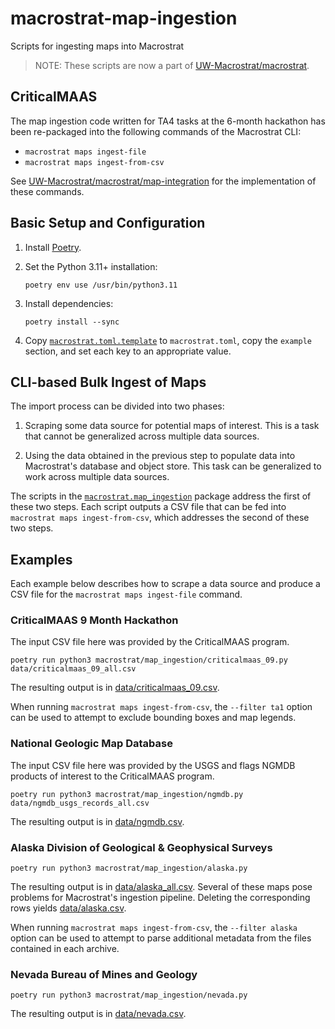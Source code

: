 # macrostrat-map-ingestion

Scripts for ingesting maps into Macrostrat

> NOTE: These scripts are now a part of [UW-Macrostrat/macrostrat](https://github.com/UW-Macrostrat/macrostrat).


## CriticalMAAS

The map ingestion code written for TA4 tasks at the 6-month hackathon has
been re-packaged into the following commands of the Macrostrat CLI:

* `macrostrat maps ingest-file`
* `macrostrat maps ingest-from-csv`

See [UW-Macrostrat/macrostrat/map-integration](https://github.com/UW-Macrostrat/macrostrat/tree/main/map-integration)
for the implementation of these commands.


## Basic Setup and Configuration

1. Install [Poetry](https://python-poetry.org/).

2. Set the Python 3.11+ installation:

       poetry env use /usr/bin/python3.11

3. Install dependencies:

       poetry install --sync

4. Copy [`macrostrat.toml.template`](macrostrat.toml.template) to
   `macrostrat.toml`, copy the `example` section, and set each key to an
   appropriate value.


## CLI-based Bulk Ingest of Maps

The import process can be divided into two phases:

1. Scraping some data source for potential maps of interest. This is a task
   that cannot be generalized across multiple data sources.

2. Using the data obtained in the previous step to populate data into
   Macrostrat's database and object store. This task can be generalized to
   work across multiple data sources.

The scripts in the [`macrostrat.map_ingestion`](macrostrat/map_ingestion)
package address the first of these two steps. Each script outputs a CSV file
that can be fed into `macrostrat maps ingest-from-csv`, which addresses the
second of these two steps.


## Examples

Each example below describes how to scrape a data source and produce a CSV
file for the `macrostrat maps ingest-file` command.


### CriticalMAAS 9 Month Hackathon

The input CSV file here was provided by the CriticalMAAS program.

    poetry run python3 macrostrat/map_ingestion/criticalmaas_09.py data/criticalmaas_09_all.csv

The resulting output is in [data/criticalmaas_09.csv](data/criticalmaas_09.csv).

When running `macrostrat maps ingest-from-csv`, the `--filter ta1` option
can be used to attempt to exclude bounding boxes and map legends.


### National Geologic Map Database

The input CSV file here was provided by the USGS and flags NGMDB products of
interest to the CriticalMAAS program.

    poetry run python3 macrostrat/map_ingestion/ngmdb.py data/ngmdb_usgs_records_all.csv

The resulting output is in [data/ngmdb.csv](data/ngmdb.csv).


### Alaska Division of Geological & Geophysical Surveys

    poetry run python3 macrostrat/map_ingestion/alaska.py

The resulting output is in [data/alaska_all.csv](data/alaska_all.csv).
Several of these maps pose problems for Macrostrat's ingestion pipeline.
Deleting the corresponding rows yields [data/alaska.csv](data/alaska.csv).

When running `macrostrat maps ingest-from-csv`, the `--filter alaska` option
can be used to attempt to parse additional metadata from the files contained
in each archive.


### Nevada Bureau of Mines and Geology

    poetry run python3 macrostrat/map_ingestion/nevada.py

The resulting output is in [data/nevada.csv](data/nevada.csv).

